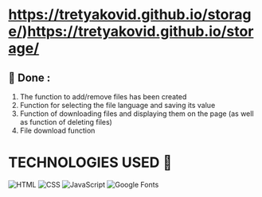 # https://tretyakovid.github.io/storage/)https://tretyakovid.github.io/storage/
## 🔭 Done :

1) The function to add/remove files has been created
2) Function for selecting the file language and saving its value
3) Function of downloading files and displaying them on the page (as well as function of deleting files)
4) File download function

# TECHNOLOGIES USED 📌
![HTML](https://img.shields.io/static/v1?style=for-the-badge&message=HTML5&color=E34F26&logo=HTML5&logoColor=FFFFFF&label=)
![CSS](https://img.shields.io/static/v1?style=for-the-badge&message=CSS3&color=1572B6&logo=CSS3&logoColor=FFFFFF&label=)
![JavaScript](https://img.shields.io/static/v1?style=for-the-badge&message=JavaScript&color=222222&logo=JavaScript&logoColor=F7DF1E&label=)
![Google Fonts](https://img.shields.io/static/v1?style=for-the-badge&message=Google+Fonts&color=4285F4&logo=Google+Fonts&logoColor=FFFFFF&label=)

